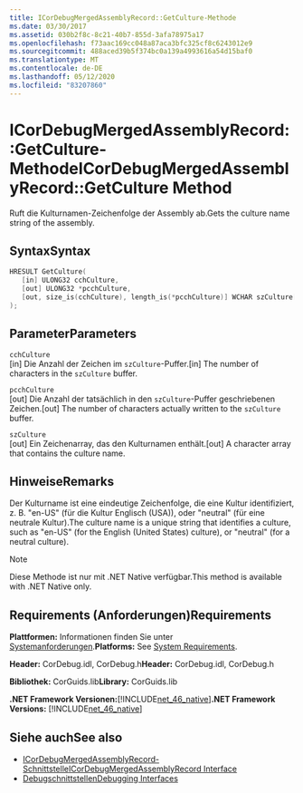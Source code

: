 ```yaml
---
title: ICorDebugMergedAssemblyRecord::GetCulture-Methode
ms.date: 03/30/2017
ms.assetid: 030b2f8c-8c21-40b7-855d-3afa78975a17
ms.openlocfilehash: f73aac169cc048a87aca3bfc325cf8c6243012e9
ms.sourcegitcommit: 488aced39b5f374bc0a139a4993616a54d15baf0
ms.translationtype: MT
ms.contentlocale: de-DE
ms.lasthandoff: 05/12/2020
ms.locfileid: "83207860"
---
```

# <a name="icordebugmergedassemblyrecordgetculture-method"></a><span data-ttu-id="c5b00-102">ICorDebugMergedAssemblyRecord::GetCulture-Methode</span><span class="sxs-lookup"><span data-stu-id="c5b00-102">ICorDebugMergedAssemblyRecord::GetCulture Method</span></span>
<span data-ttu-id="c5b00-103">Ruft die Kulturnamen-Zeichenfolge der Assembly ab.</span><span class="sxs-lookup"><span data-stu-id="c5b00-103">Gets the culture name string of the assembly.</span></span>  
  
## <a name="syntax"></a><span data-ttu-id="c5b00-104">Syntax</span><span class="sxs-lookup"><span data-stu-id="c5b00-104">Syntax</span></span>  
  
```cpp  
HRESULT GetCulture(  
   [in] ULONG32 cchCulture,
   [out] ULONG32 *pcchCulture,
   [out, size_is(cchCulture), length_is(*pcchCulture)] WCHAR szCulture[]  
);  
```  
  
## <a name="parameters"></a><span data-ttu-id="c5b00-105">Parameter</span><span class="sxs-lookup"><span data-stu-id="c5b00-105">Parameters</span></span>  
 `cchCulture`  
 <span data-ttu-id="c5b00-106">[in] Die Anzahl der Zeichen im `szCulture`-Puffer.</span><span class="sxs-lookup"><span data-stu-id="c5b00-106">[in] The number of characters in the `szCulture` buffer.</span></span>  
  
 `pcchCulture`  
 <span data-ttu-id="c5b00-107">[out] Die Anzahl der tatsächlich in den `szCulture`-Puffer geschriebenen Zeichen.</span><span class="sxs-lookup"><span data-stu-id="c5b00-107">[out] The number of characters actually written to the `szCulture` buffer.</span></span>  
  
 `szCulture`  
 <span data-ttu-id="c5b00-108">[out] Ein Zeichenarray, das den Kulturnamen enthält.</span><span class="sxs-lookup"><span data-stu-id="c5b00-108">[out] A character array that contains the culture name.</span></span>  
  
## <a name="remarks"></a><span data-ttu-id="c5b00-109">Hinweise</span><span class="sxs-lookup"><span data-stu-id="c5b00-109">Remarks</span></span>  
 <span data-ttu-id="c5b00-110">Der Kulturname ist eine eindeutige Zeichenfolge, die eine Kultur identifiziert, z. B. "en-US" (für die Kultur Englisch (USA)), oder "neutral" (für eine neutrale Kultur).</span><span class="sxs-lookup"><span data-stu-id="c5b00-110">The culture name is a unique string that identifies a culture, such as "en-US" (for the English (United States) culture), or "neutral" (for a neutral culture).</span></span>  
  
> [!NOTE]
> <span data-ttu-id="c5b00-111">Diese Methode ist nur mit .NET Native verfügbar.</span><span class="sxs-lookup"><span data-stu-id="c5b00-111">This method is available with .NET Native only.</span></span>  
  
## <a name="requirements"></a><span data-ttu-id="c5b00-112">Requirements (Anforderungen)</span><span class="sxs-lookup"><span data-stu-id="c5b00-112">Requirements</span></span>  
 <span data-ttu-id="c5b00-113">**Plattformen:** Informationen finden Sie unter [Systemanforderungen](../../get-started/system-requirements.md).</span><span class="sxs-lookup"><span data-stu-id="c5b00-113">**Platforms:** See [System Requirements](../../get-started/system-requirements.md).</span></span>  
  
 <span data-ttu-id="c5b00-114">**Header:** CorDebug.idl, CorDebug.h</span><span class="sxs-lookup"><span data-stu-id="c5b00-114">**Header:** CorDebug.idl, CorDebug.h</span></span>  
  
 <span data-ttu-id="c5b00-115">**Bibliothek:** CorGuids.lib</span><span class="sxs-lookup"><span data-stu-id="c5b00-115">**Library:** CorGuids.lib</span></span>  
  
 <span data-ttu-id="c5b00-116">**.NET Framework Versionen:**[!INCLUDE[net_46_native](../../../../includes/net-46-native-md.md)]</span><span class="sxs-lookup"><span data-stu-id="c5b00-116">**.NET Framework Versions:** [!INCLUDE[net_46_native](../../../../includes/net-46-native-md.md)]</span></span>  
  
## <a name="see-also"></a><span data-ttu-id="c5b00-117">Siehe auch</span><span class="sxs-lookup"><span data-stu-id="c5b00-117">See also</span></span>

- [<span data-ttu-id="c5b00-118">ICorDebugMergedAssemblyRecord-Schnittstelle</span><span class="sxs-lookup"><span data-stu-id="c5b00-118">ICorDebugMergedAssemblyRecord Interface</span></span>](icordebugmergedassemblyrecord-interface.md)
- [<span data-ttu-id="c5b00-119">Debugschnittstellen</span><span class="sxs-lookup"><span data-stu-id="c5b00-119">Debugging Interfaces</span></span>](debugging-interfaces.md)
